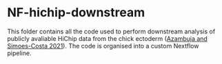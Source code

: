 # NF-hichip-downstream

This folder contains all the code used to perform downstream analysis of publicly avaliable HiChip data from the chick ectoderm ([Azambuja and Simoes-Costa 2021](https://pubmed.ncbi.nlm.nih.gov/33852891/)). The code is organised into a custom Nextflow pipeline. 

